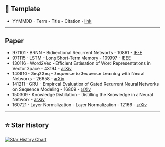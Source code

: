 ## 📌 Template
- YYMMDD - Term - Title - Citation - [link](https:)
---
## Paper
- 971101 - BRNN - Bidirectional Recurrent Networks - 10861 - [IEEE](https://ieeexplore.ieee.org/abstract/document/650093)
- 971115 - LSTM - Long Short-Term Memory - 109997 - [IEEE](https://ieeexplore.ieee.org/abstract/document/6795963/)
- 130116 - Word2Vec - Efficient Estimation of Word Representations in Vector Space - 43194 - [arXiv](https://arxiv.org/abs/1301.3781)
- 140910 - Seq2Seq - Sequence to Sequence Learning with Neural Networks - 26658 - [arXiv](https://arxiv.org/abs/1409.3215)
- 141211 - GRU - Empirical Evaluation of Gated Recurrent Neural Networks on Sequence Modeling - 16809 - [arXiv](https://arxiv.org/abs/1412.3555)
- 150309 - Knowledge Distillation - Distilling the Knowledge in a Neural Network - [arXiv](https://arxiv.org/abs/1503.02531)
- 160721 - Layer Normalization - Layer Normalization - 12166 - [arXiv](https://arxiv.org/abs/1607.06450)
---
## ⭐ Star History
[![Star History Chart](https://api.star-history.com/svg?repos=Jingkou1012/ML-Paper&type=Date)](https://star-history.com/#Jingkou1012/ML-Paper&Date)
